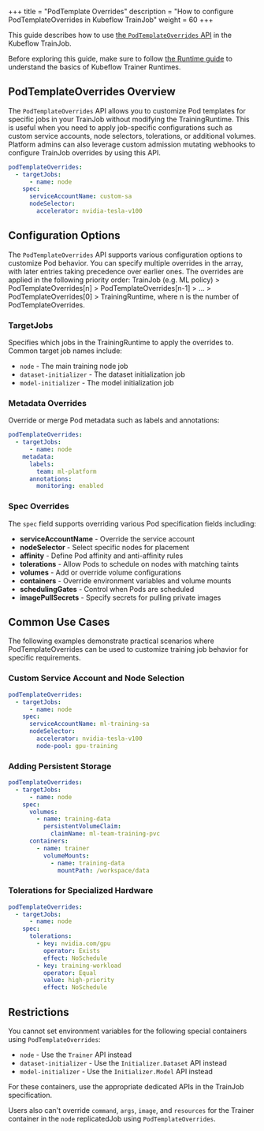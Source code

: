 +++
title = "PodTemplate Overrides"
description = "How to configure PodTemplateOverrides in Kubeflow TrainJob"
weight = 60
+++

This guide describes how to use
[the `PodTemplateOverrides` API](https://pkg.go.dev/github.com/kubeflow/trainer/v2/pkg/apis/trainer/v1alpha1#PodTemplateOverrides)
in the Kubeflow TrainJob.

Before exploring this guide, make sure to follow [the Runtime guide](/docs/components/trainer/operator-guides/runtime)
to understand the basics of Kubeflow Trainer Runtimes.

## PodTemplateOverrides Overview

The `PodTemplateOverrides` API allows you to customize Pod templates for specific jobs in your
TrainJob without modifying the TrainingRuntime. This is useful when you need to apply job-specific
configurations such as custom service accounts, node selectors, tolerations, or additional volumes.
Platform admins can also leverage custom admission mutating webhooks to configure TrainJob overrides
by using this API.

```YAML
podTemplateOverrides:
  - targetJobs:
      - name: node
    spec:
      serviceAccountName: custom-sa
      nodeSelector:
        accelerator: nvidia-tesla-v100
```

## Configuration Options

The `PodTemplateOverrides` API supports various configuration options to customize Pod behavior.
You can specify multiple overrides in the array, with later entries taking precedence over earlier ones.
The overrides are applied in the following priority order: TrainJob (e.g. ML policy) > PodTemplateOverrides[n] > PodTemplateOverrides[n-1] > ... > PodTemplateOverrides[0] > TrainingRuntime, where n is the number of PodTemplateOverrides.

### TargetJobs

Specifies which jobs in the TrainingRuntime to apply the overrides to. Common target job names include:

- `node` - The main training node job
- `dataset-initializer` - The dataset initialization job  
- `model-initializer` - The model initialization job

### Metadata Overrides

Override or merge Pod metadata such as labels and annotations:

```YAML
podTemplateOverrides:
  - targetJobs:
      - name: node
    metadata:
      labels:
        team: ml-platform
      annotations:
        monitoring: enabled
```

### Spec Overrides

The `spec` field supports overriding various Pod specification fields including:

- **serviceAccountName** - Override the service account
- **nodeSelector** - Select specific nodes for placement
- **affinity** - Define Pod affinity and anti-affinity rules
- **tolerations** - Allow Pods to schedule on nodes with matching taints
- **volumes** - Add or override volume configurations
- **containers** - Override environment variables and volume mounts
- **schedulingGates** - Control when Pods are scheduled
- **imagePullSecrets** - Specify secrets for pulling private images

## Common Use Cases

The following examples demonstrate practical scenarios where PodTemplateOverrides can be used to customize training job behavior for specific requirements.

### Custom Service Account and Node Selection

```YAML
podTemplateOverrides:
  - targetJobs:
      - name: node
    spec:
      serviceAccountName: ml-training-sa
      nodeSelector:
        accelerator: nvidia-tesla-v100
        node-pool: gpu-training
```

### Adding Persistent Storage

```YAML
podTemplateOverrides:
  - targetJobs:
      - name: node
    spec:
      volumes:
        - name: training-data
          persistentVolumeClaim:
            claimName: ml-team-training-pvc
      containers:
        - name: trainer
          volumeMounts:
            - name: training-data
              mountPath: /workspace/data
```

### Tolerations for Specialized Hardware

```YAML
podTemplateOverrides:
  - targetJobs:
      - name: node
    spec:
      tolerations:
        - key: nvidia.com/gpu
          operator: Exists
          effect: NoSchedule
        - key: training-workload
          operator: Equal
          value: high-priority
          effect: NoSchedule
```

## Restrictions

You cannot set environment variables for the following special containers using `PodTemplateOverrides`:

- `node` - Use the `Trainer` API instead
- `dataset-initializer` - Use the `Initializer.Dataset` API instead  
- `model-initializer` - Use the `Initializer.Model` API instead

For these containers, use the appropriate dedicated APIs in the TrainJob specification.

Users also can't override `command`, `args`, `image`, and `resources` for the Trainer container in the `node` replicatedJob using `PodTemplateOverrides`.
